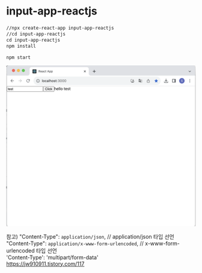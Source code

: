 # input-app-reactjs

```
//npx create-react-app input-app-reactjs
//cd input-app-reactjs
cd input-app-reactjs
npm install
```

```
npm start
```

![](attach_files/screenshot1.png?raw=true)

참고)
"Content-Type": `application/json`, // application/json 타입 선언  
"Content-Type": `application/x-www-form-urlencoded`, // x-www-form-urlencoded 타입 선언  
'Content-Type': 'multipart/form-data'  
https://jw910911.tistory.com/117
